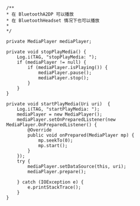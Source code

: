     /**
    * 在 BluetoothA2DP 可以播放
    * 在 BluetoothHeadset 情况下也可以播放
    *
    */
    
    private MediaPlayer mediaPlayer;

    private void stopPlayMedia() {
        Log.i(TAG, "stopPlayMedia: ");
        if (mediaPlayer != null) {
            if (mediaPlayer.isPlaying()) {
                mediaPlayer.pause();
                mediaPlayer.stop();
            }
        }
    }

    private void startPlayMedia(Uri uri)  {
        Log.i(TAG, "startPlayMedia: ");
        mediaPlayer = new MediaPlayer();
        mediaPlayer.setOnPreparedListener(new MediaPlayer.OnPreparedListener() {
            @Override
            public void onPrepared(MediaPlayer mp) {
                mp.seekTo(0);
                mp.start();
            }
        });
        try {
            mediaPlayer.setDataSource(this, uri);
            mediaPlayer.prepare();

        } catch (IOException e) {
            e.printStackTrace();
        }
    }